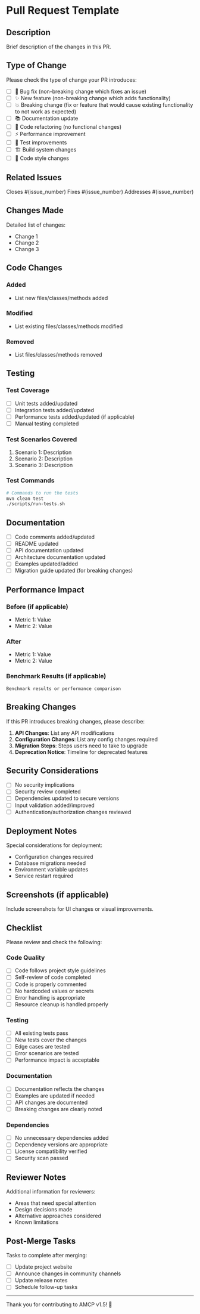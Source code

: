 # Pull Request Template

## Description
Brief description of the changes in this PR.

## Type of Change
Please check the type of change your PR introduces:
- [ ] 🐛 Bug fix (non-breaking change which fixes an issue)
- [ ] ✨ New feature (non-breaking change which adds functionality)
- [ ] 💥 Breaking change (fix or feature that would cause existing functionality to not work as expected)
- [ ] 📚 Documentation update
- [ ] 🔧 Code refactoring (no functional changes)
- [ ] ⚡ Performance improvement
- [ ] 🧪 Test improvements
- [ ] 🏗️ Build system changes
- [ ] 🎨 Code style changes

## Related Issues
Closes #(issue_number)
Fixes #(issue_number)
Addresses #(issue_number)

## Changes Made
Detailed list of changes:

- Change 1
- Change 2
- Change 3

## Code Changes
### Added
- List new files/classes/methods added

### Modified
- List existing files/classes/methods modified

### Removed
- List files/classes/methods removed

## Testing
### Test Coverage
- [ ] Unit tests added/updated
- [ ] Integration tests added/updated
- [ ] Performance tests added/updated (if applicable)
- [ ] Manual testing completed

### Test Scenarios Covered
1. Scenario 1: Description
2. Scenario 2: Description
3. Scenario 3: Description

### Test Commands
```bash
# Commands to run the tests
mvn clean test
./scripts/run-tests.sh
```

## Documentation
- [ ] Code comments added/updated
- [ ] README updated
- [ ] API documentation updated
- [ ] Architecture documentation updated
- [ ] Examples updated/added
- [ ] Migration guide updated (for breaking changes)

## Performance Impact
### Before (if applicable)
- Metric 1: Value
- Metric 2: Value

### After
- Metric 1: Value
- Metric 2: Value

### Benchmark Results (if applicable)
```
Benchmark results or performance comparison
```

## Breaking Changes
If this PR introduces breaking changes, please describe:

1. **API Changes**: List any API modifications
2. **Configuration Changes**: List any config changes required
3. **Migration Steps**: Steps users need to take to upgrade
4. **Deprecation Notice**: Timeline for deprecated features

## Security Considerations
- [ ] No security implications
- [ ] Security review completed
- [ ] Dependencies updated to secure versions
- [ ] Input validation added/improved
- [ ] Authentication/authorization changes reviewed

## Deployment Notes
Special considerations for deployment:
- Configuration changes required
- Database migrations needed
- Environment variable updates
- Service restart required

## Screenshots (if applicable)
Include screenshots for UI changes or visual improvements.

## Checklist
Please review and check the following:

### Code Quality
- [ ] Code follows project style guidelines
- [ ] Self-review of code completed
- [ ] Code is properly commented
- [ ] No hardcoded values or secrets
- [ ] Error handling is appropriate
- [ ] Resource cleanup is handled properly

### Testing
- [ ] All existing tests pass
- [ ] New tests cover the changes
- [ ] Edge cases are tested
- [ ] Error scenarios are tested
- [ ] Performance impact is acceptable

### Documentation
- [ ] Documentation reflects the changes
- [ ] Examples are updated if needed
- [ ] API changes are documented
- [ ] Breaking changes are clearly noted

### Dependencies
- [ ] No unnecessary dependencies added
- [ ] Dependency versions are appropriate
- [ ] License compatibility verified
- [ ] Security scan passed

## Reviewer Notes
Additional information for reviewers:
- Areas that need special attention
- Design decisions made
- Alternative approaches considered
- Known limitations

## Post-Merge Tasks
Tasks to complete after merging:
- [ ] Update project website
- [ ] Announce changes in community channels
- [ ] Update release notes
- [ ] Schedule follow-up tasks

---
Thank you for contributing to AMCP v1.5! 🚀